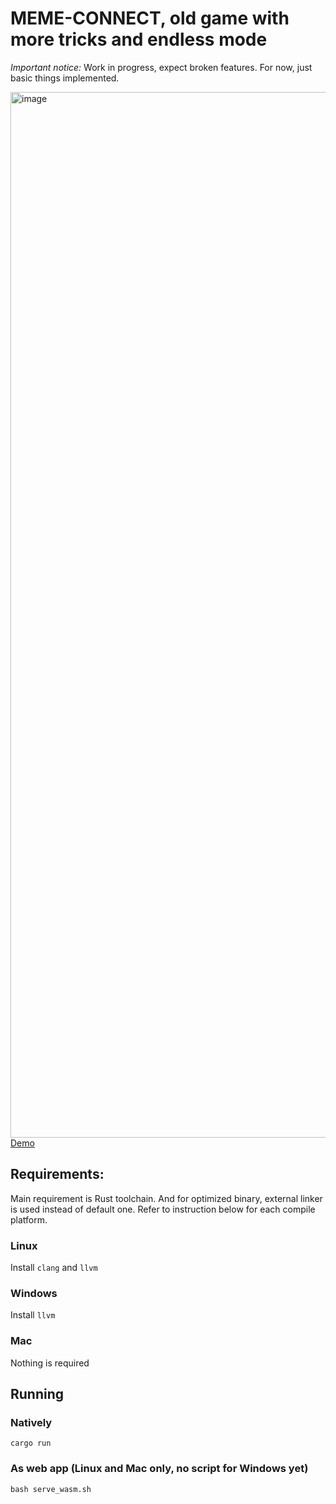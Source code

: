 # MEME-CONNECT, old game with more tricks and endless mode

_*Important notice:*_ Work in progress, expect broken features. For now, just basic things implemented.

<a href="https://meme-connect.innoobwetrust.com/" target="_blank">
  <img width="1673" alt="image" src="https://github.com/user-attachments/assets/5aaa930e-6b20-4ffd-94b8-3e5133b538a3" />
  Demo
</a>

## Requirements:

Main requirement is Rust toolchain. And for optimized binary, external linker is used instead of default one. Refer to instruction below for each compile platform.

### Linux

Install `clang` and `llvm`

### Windows

Install `llvm`

### Mac

Nothing is required

## Running

### Natively

```shell
cargo run
```

### As web app (Linux and Mac only, no script for Windows yet)

```shell
bash serve_wasm.sh
```
